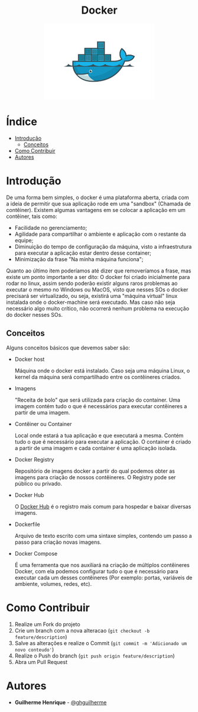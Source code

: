 <p align="center">
  <h1 align="center">Docker</h1>
  <p align="center"><img src="./assets/docker.png" alt="Docker" width="300"></p>
</p>

# Índice

  - [Introdução](#introdução)
    - [Conceitos](#conceitos)
  - [Como Contribuir](#como-contribuir)
  - [Autores](#autores)


# Introdução

De uma forma bem simples, o docker é uma plataforma aberta, criada com a ideia de permitir que sua aplicação rode em uma "sandbox" (Chamada de contêiner). Existem algumas vantagens em se colocar a aplicação em um contêiner, tais como:
- Facilidade no gerenciamento;
- Agilidade para compartilhar o ambiente e aplicação com o restante da equipe;
- Diminuição do tempo de configuração da máquina, visto a infraestrutura para executar a aplicação estar dentro desse container;
- Minimização da frase "Na minha máquina funciona";

Quanto ao último item poderíamos até dizer que removeríamos a frase, mas existe um ponto importante a ser dito: O docker foi criado inicialmente para rodar no linux, assim sendo poderão existir alguns raros problemas ao executar o mesmo no Windows ou MacOS, visto que nesses SOs o docker precisará ser virtualizado, ou seja, existirá uma "máquina virtual" linux instalada onde o docker-machine será executado. Mas caso não seja necessário algo muito crítico, não ocorrerá nenhum problema na execução do docker nesses SOs.

## Conceitos

Alguns conceitos básicos que devemos saber são:

- Docker host

  Máquina onde o docker está instalado. Caso seja uma máquina Linux, o kernel da máquina será compartilhado entre os contêineres criados.

- Imagens

  "Receita de bolo" que será utilizada para criação do container. Uma imagem contém tudo o que é necessários para executar contêineres a partir de uma imagem.

- Contêiner ou Container

  Local onde estará a tua aplicação e que executará a mesma. Contém tudo o que é necessário para executar a aplicação. O container é criado a partir de uma imagem e cada container é uma aplicação isolada.

- Docker Registry

  Repositório de imagens docker a partir do qual podemos obter as imagens para criação de nossos contêineres. O Registry pode ser público ou privado.

- Docker Hub

  O [Docker Hub](https://hub.docker.com/) é o registro mais comum para hospedar e baixar diversas imagens.

- Dockerfile

  Arquivo de texto escrito com uma sintaxe simples, contendo um passo a passo para criação novas imagens.

- Docker Compose

   É uma ferramenta que nos auxiliará na criação de múltiplos contêineres Docker, com ela podemos configurar tudo o que é necessário para executar cada um desses contêineres (Por exemplo: portas, variáveis de ambiente, volumes, redes, etc).

<!-- CONTRIBUTING -->

# Como Contribuir

1. Realize um Fork do projeto
2. Crie um branch com a nova alteracao (`git checkout -b feature/description`)
3. Salve as alterações e realize o Commit (`git commit -m 'Adicionado um novo conteudo'`)
4. Realize o Push do branch (`git push origin feature/description`)
5. Abra um Pull Request

# Autores

- **Guilherme Henrique** - [@ghguilherme](https://github.com/ghguilherme)
